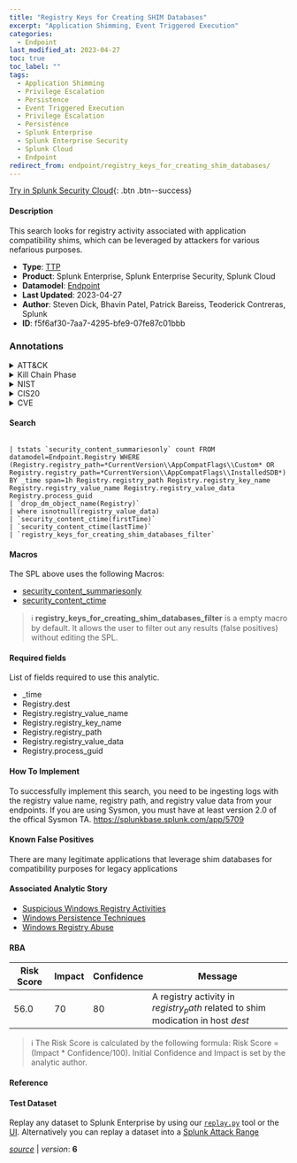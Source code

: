```yaml
---
title: "Registry Keys for Creating SHIM Databases"
excerpt: "Application Shimming, Event Triggered Execution"
categories:
  - Endpoint
last_modified_at: 2023-04-27
toc: true
toc_label: ""
tags:
  - Application Shimming
  - Privilege Escalation
  - Persistence
  - Event Triggered Execution
  - Privilege Escalation
  - Persistence
  - Splunk Enterprise
  - Splunk Enterprise Security
  - Splunk Cloud
  - Endpoint
redirect_from: endpoint/registry_keys_for_creating_shim_databases/
---
```




[Try in Splunk Security Cloud](https://www.splunk.com/en_us/cyber-security.html){: .btn .btn--success}

#### Description

This search looks for registry activity associated with application compatibility shims, which can be leveraged by attackers for various nefarious purposes.

- **Type**: [TTP](https://github.com/splunk/security_content/wiki/Detection-Analytic-Types)
- **Product**: Splunk Enterprise, Splunk Enterprise Security, Splunk Cloud
- **Datamodel**: [Endpoint](https://docs.splunk.com/Documentation/CIM/latest/User/Endpoint)
- **Last Updated**: 2023-04-27
- **Author**: Steven Dick, Bhavin Patel, Patrick Bareiss, Teoderick Contreras, Splunk
- **ID**: f5f6af30-7aa7-4295-bfe9-07fe87c01bbb

### Annotations
<details>
  <summary>ATT&CK</summary>

<div markdown="1">

#### [ATT&CK](https://attack.mitre.org/)

| ID          | Technique   | Tactic         |
| ----------- | ----------- |--------------- |
| [T1546.011](https://attack.mitre.org/techniques/T1546/011/) | Application Shimming | Privilege Escalation, Persistence |

| [T1546](https://attack.mitre.org/techniques/T1546/) | Event Triggered Execution | Privilege Escalation, Persistence |

</div>
</details>


<details>
  <summary>Kill Chain Phase</summary>

<div markdown="1">

* Exploitation
* Installation


</div>
</details>


<details>
  <summary>NIST</summary>

<div markdown="1">

* DE.CM



</div>
</details>

<details>
  <summary>CIS20</summary>

<div markdown="1">

* CIS 10



</div>
</details>

<details>
  <summary>CVE</summary>

<div markdown="1">


</div>
</details>


#### Search

```

| tstats `security_content_summariesonly` count FROM datamodel=Endpoint.Registry WHERE (Registry.registry_path=*CurrentVersion\\AppCompatFlags\\Custom* OR Registry.registry_path=*CurrentVersion\\AppCompatFlags\\InstalledSDB*) BY _time span=1h Registry.registry_path Registry.registry_key_name Registry.registry_value_name Registry.registry_value_data Registry.process_guid 
| `drop_dm_object_name(Registry)` 
| where isnotnull(registry_value_data) 
| `security_content_ctime(firstTime)` 
| `security_content_ctime(lastTime)` 
| `registry_keys_for_creating_shim_databases_filter`
```

#### Macros
The SPL above uses the following Macros:
* [security_content_summariesonly](https://github.com/splunk/security_content/blob/develop/macros/security_content_summariesonly.yml)
* [security_content_ctime](https://github.com/splunk/security_content/blob/develop/macros/security_content_ctime.yml)

> :information_source:
> **registry_keys_for_creating_shim_databases_filter** is a empty macro by default. It allows the user to filter out any results (false positives) without editing the SPL.



#### Required fields
List of fields required to use this analytic.
* _time
* Registry.dest
* Registry.registry_value_name
* Registry.registry_key_name
* Registry.registry_path
* Registry.registry_value_data
* Registry.process_guid



#### How To Implement
To successfully implement this search, you need to be ingesting logs with the registry value name, registry path, and registry value data from your endpoints. If you are using Sysmon, you must have at least version 2.0 of the offical Sysmon TA. https://splunkbase.splunk.com/app/5709
#### Known False Positives
There are many legitimate applications that leverage shim databases for compatibility purposes for legacy applications

#### Associated Analytic Story
* [Suspicious Windows Registry Activities](/stories/suspicious_windows_registry_activities)
* [Windows Persistence Techniques](/stories/windows_persistence_techniques)
* [Windows Registry Abuse](/stories/windows_registry_abuse)




#### RBA

| Risk Score  | Impact      | Confidence   | Message      |
| ----------- | ----------- |--------------|--------------|
| 56.0 | 70 | 80 | A registry activity in $registry_path$ related to shim modication in host $dest$ |


> :information_source:
> The Risk Score is calculated by the following formula: Risk Score = (Impact * Confidence/100). Initial Confidence and Impact is set by the analytic author.


#### Reference


#### Test Dataset
Replay any dataset to Splunk Enterprise by using our [`replay.py`](https://github.com/splunk/attack_data#using-replaypy) tool or the [UI](https://github.com/splunk/attack_data#using-ui).
Alternatively you can replay a dataset into a [Splunk Attack Range](https://github.com/splunk/attack_range#replay-dumps-into-attack-range-splunk-server)




[*source*](https://github.com/splunk/security_content/tree/develop/detections/endpoint/registry_keys_for_creating_shim_databases.yml) \| *version*: **6**
